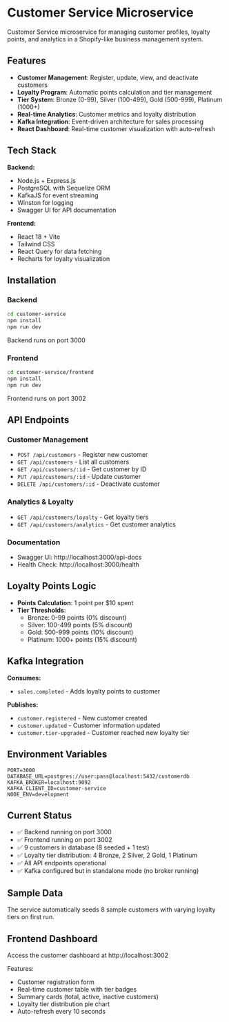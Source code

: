 # Customer Service Microservice

Customer Service microservice for managing customer profiles, loyalty points, and analytics in a Shopify-like business management system.

## Features

- **Customer Management**: Register, update, view, and deactivate customers
- **Loyalty Program**: Automatic points calculation and tier management
- **Tier System**: Bronze (0-99), Silver (100-499), Gold (500-999), Platinum (1000+)
- **Real-time Analytics**: Customer metrics and loyalty distribution
- **Kafka Integration**: Event-driven architecture for sales processing
- **React Dashboard**: Real-time customer visualization with auto-refresh

## Tech Stack

**Backend:**
- Node.js + Express.js
- PostgreSQL with Sequelize ORM
- KafkaJS for event streaming
- Winston for logging
- Swagger UI for API documentation

**Frontend:**
- React 18 + Vite
- Tailwind CSS
- React Query for data fetching
- Recharts for loyalty visualization

## Installation

### Backend
```bash
cd customer-service
npm install
npm run dev
```
Backend runs on port 3000

### Frontend
```bash
cd customer-service/frontend
npm install
npm run dev
```
Frontend runs on port 3002

## API Endpoints

### Customer Management
- `POST /api/customers` - Register new customer
- `GET /api/customers` - List all customers
- `GET /api/customers/:id` - Get customer by ID
- `PUT /api/customers/:id` - Update customer
- `DELETE /api/customers/:id` - Deactivate customer

### Analytics & Loyalty
- `GET /api/customers/loyalty` - Get loyalty tiers
- `GET /api/customers/analytics` - Get customer analytics

### Documentation
- Swagger UI: http://localhost:3000/api-docs
- Health Check: http://localhost:3000/health

## Loyalty Points Logic

- **Points Calculation**: 1 point per $10 spent
- **Tier Thresholds**:
  - Bronze: 0-99 points (0% discount)
  - Silver: 100-499 points (5% discount)
  - Gold: 500-999 points (10% discount)
  - Platinum: 1000+ points (15% discount)

## Kafka Integration

**Consumes:**
- `sales.completed` - Adds loyalty points to customer

**Publishes:**
- `customer.registered` - New customer created
- `customer.updated` - Customer information updated
- `customer.tier-upgraded` - Customer reached new loyalty tier

## Environment Variables

```env
PORT=3000
DATABASE_URL=postgres://user:pass@localhost:5432/customerdb
KAFKA_BROKER=localhost:9092
KAFKA_CLIENT_ID=customer-service
NODE_ENV=development
```

## Current Status

- ✅ Backend running on port 3000
- ✅ Frontend running on port 3002
- ✅ 9 customers in database (8 seeded + 1 test)
- ✅ Loyalty tier distribution: 4 Bronze, 2 Silver, 2 Gold, 1 Platinum
- ✅ All API endpoints operational
- ✅ Kafka configured but in standalone mode (no broker running)

## Sample Data

The service automatically seeds 8 sample customers with varying loyalty tiers on first run.

## Frontend Dashboard

Access the customer dashboard at http://localhost:3002

Features:
- Customer registration form
- Real-time customer table with tier badges
- Summary cards (total, active, inactive customers)
- Loyalty tier distribution pie chart
- Auto-refresh every 10 seconds
